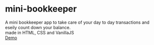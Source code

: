 # mini-bookkeeper
A mini bookkeeper app to take care of your day to day transactions and eseily count down your balance.\
made in HTML, CSS and VanillaJS \
[Demo](http://mini-bookkeeper.surge.sh/)

